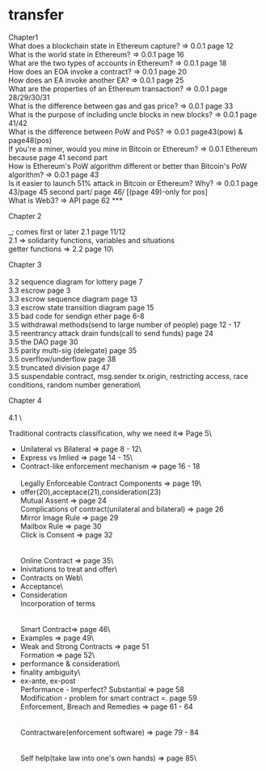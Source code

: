 # transfer

Chapter1
\
What does a blockchain state in Ethereum capture? => 0.0.1 page 12\
What is the world state in Ethereum? => 0.0.1 page 16\
What are the two types of accounts in Ethereum? => 0.0.1 page 18\
How does an EOA invoke a contract? => 0.0.1 page 20\
How does an EA invoke another EA? => 0.0.1 page 25\
What are the properties of an Ethereum transaction? => 0.0.1 page 28/29/30/31\
What is the difference between gas and gas price? => 0.0.1 page 33\
What is the purpose of including uncle blocks in new blocks? => 0.0.1 page 41/42\
What is the difference between PoW and PoS? => 0.0.1 page43(pow) & page48(pos)\
If you're a miner, would you mine in Bitcoin or Ethereum? => 0.0.1 Ethereum because page 41 second part\
How is Ethereum's PoW algorithm different or better than Bitcoin's PoW algorithm? => 0.0.1 page 43\
Is it easier to launch 51% attack in Bitcoin or Ethereum?  Why? => 0.0.1 page 43/page 45 second part/ page 46/ [(page 49)-only for pos]\
What is Web3? => API page 62 ***

Chapter 2


_; comes first or later  2.1 page 11/12\
2.1 => solidarity functions, variables and situations\
getter functions => 2.2 page 10\




Chapter 3\
\
3.2 sequence diagram for lottery page 7\
3.3 escrow page 3\
3.3 escrow sequence diagram page 13\
3.3 escrow state transition diagram page 15\
3.5 bad code for sendign ether page 6-8\
3.5 withdrawal methods(send to large number of people) page 12 - 17\
3.5 reentrancy attack drain funds(call to send funds) page 24\
3.5 the DAO page 30\
3.5 parity multi-sig (delegate) page 35\
3.5 overflow/underflow page 38\
3.5 truncated division page 47\
3.5 suspendable contract, msg.sender tx.origin, restricting access, race conditions, random number generation\




Chapter 4\
\
4.1 \

Traditional contracts classification, why we need it=> Page 5\
  - Unilateral vs Bilateral => page 8 - 12\
  - Express vs Imlied => page 14 - 15\
  - Contract-like enforcement mechanism => page 16 - 18\
\
Legally Enforceable Contract Components => page 19\
  - offer(20),acceptace(21),consideration(23)\
 Mutual Assent => page 24\
 Complications of contract(unilateral and bilateral) => page 26\
 Mirror Image Rule => page 29\
 Mailbox Rule => page 30\
 Click is Consent => page 32\
 \
 \
 Online Contract => page 35\
  - Inivitations to treat and offer\
  - Contracts on Web\
  - Acceptance\
  - Consideration\
  Incorporation of terms\
 \
 \
 Smart Contract=> page 46\
  - Examples => page 49\
  - Weak and Strong Contracts => page 51\
 Formation => page 52\
  - performance & consideration\
  - finality ambiguity\
  - ex-ante, ex-post\
 Performance - Imperfect? Substantial => page 58\
 Modification - problem for smart contract =. page 59\
 Enforcement, Breach and Remedies => page 61 - 64\
 \
 \
 Contractware(enforcement software) => page 79 - 84\
 \
 \
 Self help(take law into one's own hands) => page 85\
 
 
 






